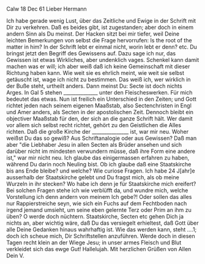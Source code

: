  Calw 18 Dec 61
Lieber Hermann

Ich habe gerade wenig Lust, über das Zeitliche und Ewige in der Schrift mit Dir zu verkehren. Daß es beides gibt, ist zugestanden; aber doch in einem andern Sinn als Du meinst. Der Hacken sitzt bei mir tiefer, weil Deine leichten Bemerkungen von selbst die Frage hervorrufen: Is the root of the matter in him? In der Schrift lebt er einmal nicht, worin lebt er denn? etc. Du bringst jetzt den Begriff des Gewissens auf. Dazu sage ich nur, das Gewissen ist etwas Wirkliches, aber undenklich vages. Schenkel kann damit machen was er will; ich aber weiß daß ich keine Gemeinschaft mit dieser Richtung haben kann. Wie weit sie es ehrlich meint, wie weit sie selbst getäuscht ist, wage ich nicht zu bestimmen. Das weiß ich, wer wirklich in der Buße steht, urtheilt anders. Dann meinst Du: Secte ist doch nichts Arges. In Gal 5 stehen ______________ unter den Fleischeswerken. Für mich bedeutet das etwas. Nun ist freilich ein Unterschied in den Zeiten; und Gott richtet jeden nach seinem eigenen Maaßstab, also Sectenchristen in Engl und Amer anders, als Secten in der apostolischen Zeit. Dennoch bleibt ein objectiver Maaßstab für den, der sich an die ganze Schrift hält. Wer damit vor allem sich selbst recht richtet, gehört zu den Geistlichen die Alles richten. Daß die große Kirche der _______________ ist, war mir neu. Woher weißst Du das so gewiß? Aus Schriftanalogie oder aus Gewissen? Daß man aber "die Liebhaber Jesu in allen Secten als Brüder ansehen und sich darüber nicht im mindesten verwundern müsse, daß ihre Form eine andere ist," war mir nicht neu. Ich glaube das einigermassen erfahren zu haben, während Du darin noch Neuling bist. Ob ich glaube daß eine Staatskirche bis ans Ende bleibe? und welche? Wie curiose Fragen. Ich habe 24 J[ahr]e ausserhalb der Staatskirche gelebt und Du fragst mich, als ob meine Wurzeln in ihr stecken? Wo habe ich denn je für Staatskirche mich ereifert? Bei solchen Fragen stehe ich wie verblüfft da, und wundre mich, welche Vorstellung ich denn andern von meinem Ich gebe?! Oder sollen das alles nur Rappierstreiche seyn, wie sich ein Fuchs auf dem Fechtboden nach irgend jemand umsieht, um seine eben gelernte Terz oder Prim an ihm zu üben? O werde doch nüchtern. Staatskirche, Secten etc gehen Dich ja nichts an, aber wichtig wäre, daß Du das versiegelt erhieltest, daß Gott über alle Deine Gedanken hinaus wahrhaftig ist. Wie das werden kann, steht ....1; doch ich scheue mich, Dir Schriftstellen anzuführen. Werde doch in diesen Tagen recht klein an der Wiege Jesu; in unser armes Fleisch und Blut verkleidet sich das ewge Gut! Hallelujah. 
 Mit herzlichen Grüßen von Allen
 Dein V.
